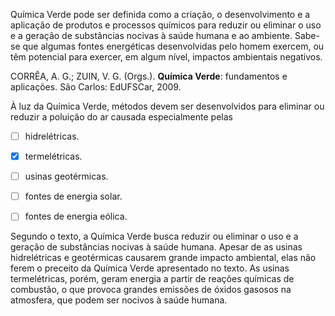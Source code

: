 

Química Verde pode ser definida como a criação, o desenvolvimento e a aplicação de produtos e processos químicos para reduzir ou eliminar o uso e a geração de substâncias nocivas à saúde humana e ao ambiente. Sabe-se que algumas fontes energéticas desenvolvidas pelo homem exercem, ou têm potencial para exercer, em algum nível, impactos ambientais negativos.

CORRÊA, A. G.; ZUIN, V. G. (Orgs.). **Química Verde**: fundamentos e aplicações. São Carlos: EdUFSCar, 2009.

À luz da Química Verde, métodos devem ser desenvolvidos para eliminar ou reduzir a poluição do ar causada especialmente pelas



- [ ] hidrelétricas.
- [x] termelétricas.
- [ ] usinas geotérmicas.
- [ ] fontes de energia solar.
- [ ] fontes de energia eólica.


Segundo o texto, a Química Verde busca reduzir ou eliminar o uso e a geração de substâncias nocivas à saúde humana. Apesar de as usinas hidrelétricas e geotérmicas causarem grande impacto ambiental, elas não ferem o preceito da Química Verde apresentado no texto. As usinas termelétricas, porém, geram energia a partir de reações químicas de combustão, o que provoca grandes emissões de óxidos gasosos na atmosfera, que podem ser nocivos à saúde humana.
